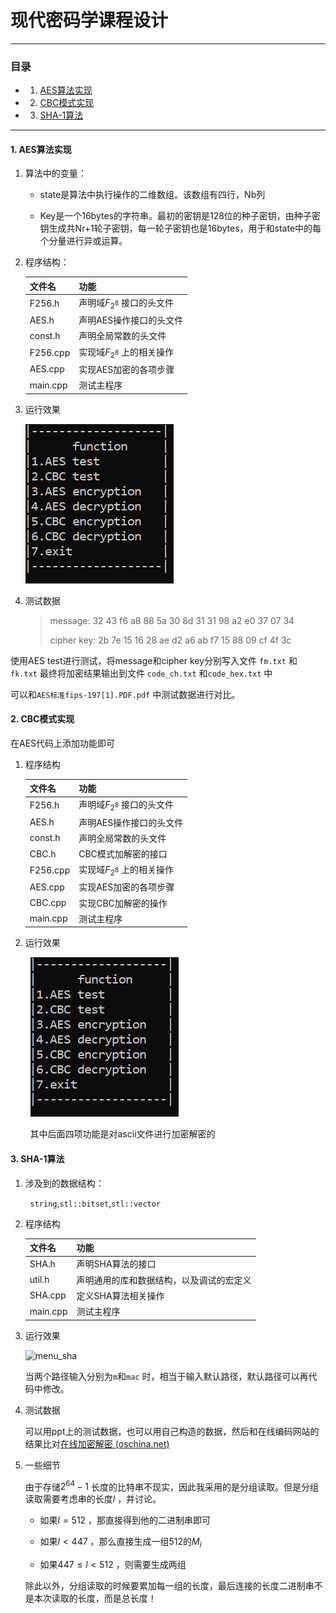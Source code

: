 # 现代密码学课程设计

--- 

### 目录

<!-- vscode-markdown-toc -->

* 1. [AES算法实现](#AES)
* 2. [CBC模式实现](#CBC)
* 3. [SHA-1算法](#SHA-1)

<!-- vscode-markdown-toc-config
    numbering=true
    autoSave=true
    /vscode-markdown-toc-config -->

<!-- /vscode-markdown-toc -->

---

#### 1. <a name='AES'></a>AES算法实现

1. 算法中的变量：
   
   * state是算法中执行操作的二维数组。该数组有四行，Nb列
   
   * Key是一个16bytes的字符串。最初的密钥是128位的种子密钥，由种子密钥生成共Nr+1轮子密钥，每一轮子密钥也是16bytes，用于和state中的每个分量进行异或运算。

2. 程序结构：
   
   | 文件名      | 功能                  |
   | -------- | ------------------- |
   | F256.h   | 声明域$F_{2^8}$ 接口的头文件 |
   | AES.h    | 声明AES操作接口的头文件       |
   | const.h  | 声明全局常数的头文件          |
   | F256.cpp | 实现域$F_{2^8}$ 上的相关操作 |
   | AES.cpp  | 实现AES加密的各项步骤        |
   | main.cpp | 测试主程序               |

3. 运行效果
   
   ![menu_aes](images/menu_aes.png)

4. 测试数据
   
   > message: 32 43 f6 a8 88 5a 30 8d 31 31 98 a2 e0 37 07 34
   > 
   > cipher key: 2b 7e 15 16 28 ae d2 a6 ab f7 15 88 09 cf 4f 3c

使用AES test进行测试，将message和cipher key分别写入文件 `fm.txt`  和 `fk.txt`  最终将加密结果输出到文件 `code_ch.txt`   和`code_hex.txt` 中

可以和`AES标准fips-197[1].PDF.pdf` 中测试数据进行对比。

#### 2. <a name='CBC'></a>CBC模式实现

在AES代码上添加功能即可

1. 程序结构
   
   | 文件名      | 功能                  |
   | -------- | ------------------- |
   | F256.h   | 声明域$F_{2^8}$ 接口的头文件 |
   | AES.h    | 声明AES操作接口的头文件       |
   | const.h  | 声明全局常数的头文件          |
   | CBC.h    | CBC模式加解密的接口         |
   | F256.cpp | 实现域$F_{2^8}$ 上的相关操作 |
   | AES.cpp  | 实现AES加密的各项步骤        |
   | CBC.cpp  | 实现CBC加解密的操作         |
   | main.cpp | 测试主程序               |

2. 运行效果

        ![menu_aes](images/menu_aes.png)

        其中后面四项功能是对ascii文件进行加密解密的

#### 3. <a name='SHA-1'></a>SHA-1算法

1. 涉及到的数据结构：

        `string`,`stl::bitset`,`stl::vector`

2. 程序结构
   
   | 文件名      | 功能                   |
   | -------- | -------------------- |
   | SHA.h    | 声明SHA算法的接口           |
   | util.h   | 声明通用的库和数据结构，以及调试的宏定义 |
   | SHA.cpp  | 定义SHA算法相关操作          |
   | main.cpp | 测试主程序                |

3. 运行效果
   
   ![menu_sha](D:\workspace\crypto\Crypto-Practicum\images\menu_sha1.png)
   
   当两个路径输入分别为`m`和`mac` 时，相当于输入默认路径，默认路径可以再代码中修改。

4. 测试数据
   
   可以用ppt上的测试数据，也可以用自己构造的数据，然后和在线编码网站的结果比对[在线加密解密 (oschina.net)](https://tool.oschina.net/encrypt?type=2)

5. 一些细节
   
   由于存储$2^{64}-1$ 长度的比特串不现实，因此我采用的是分组读取。但是分组读取需要考虑串的长度$l$ ，并讨论。
   
   * 如果$l=512$ ，那直接得到他的二进制串即可
   
   * 如果$l\lt 447$ ，那么直接生成一组512的$M_i$ 
   
   * 如果$447\leq l\lt512$ ，则需要生成两组
   
   除此以外，分组读取的时候要累加每一组的长度，最后连接的长度二进制串不是本次读取的长度，而是总长度！
